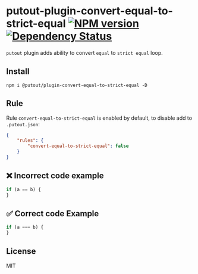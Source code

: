 # putout-plugin-convert-equal-to-strict-equal [![NPM version][NPMIMGURL]][NPMURL] [![Dependency Status][DependencyStatusIMGURL]][DependencyStatusURL]

[NPMIMGURL]:                https://img.shields.io/npm/v/@putout/plugin-convert-equal-to-strict-equal.svg?style=flat&longCache=true
[NPMURL]:                   https://npmjs.org/package/@putout/plugin-convert-equal-to-strict-equal "npm"

[DependencyStatusURL]:      https://david-dm.org/coderaiser/putout?path=packages/plugin-convert-equal-to-strict-equal
[DependencyStatusIMGURL]:   https://david-dm.org/coderaiser/putout.svg?path=packages/plugin-convert-equal-to-strict-equal

`putout` plugin adds ability to convert `equal` to `strict equal` loop.
## Install

```
npm i @putout/plugin-convert-equal-to-strict-equal -D
```

## Rule

Rule `convert-equal-to-strict-equal` is enabled by default, to disable add to `.putout.json`:

```json
{
    "rules": {
        "convert-equal-to-strict-equal": false
    }
}
```

## ❌ Incorrect code example

```js
if (a == b) {
}
```

## ✅ Correct code Example

```js
if (a === b) {
}
```

## License

MIT

